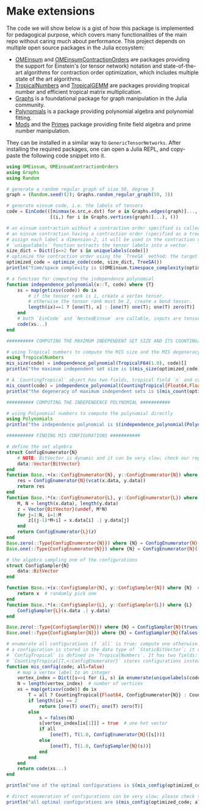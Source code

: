 # Make extensions

The code we will show below is a gist of how this package is implemented for pedagogical purpose, which covers many functionalities of the main repo without caring much about performance.
This project depends on multiple open source packages in the Julia ecosystem:

* [OMEinsum](https://github.com/under-Peter/OMEinsum.jl) and [OMEinsumContractionOrders](https://github.com/TensorBFS/OMEinsumContractionOrders.jl) are packages providing the support for Einstein's (or tensor network) notation and state-of-the-art algorithms for contraction order optimization, which includes multiple state of the art algorithms.
* [TropicalNumbers](https://github.com/TensorBFS/TropicalNumbers.jl) and [TropicalGEMM](https://github.com/TensorBFS/TropicalGEMM.jl) are packages providing tropical number and efficient tropical matrix multiplication.
* [Graphs](https://github.com/JuliaGraphs/Graphs.jl) is a foundational package for graph manipulation in the Julia community.
* [Polynomials](https://github.com/JuliaMath/Polynomials.jl) is a package providing polynomial algebra and polynomial fitting.
* [Mods](https://github.com/scheinerman/Mods.jl) and the [Primes](https://github.com/JuliaMath/Primes.jl) package providing finite field algebra and prime number manipulation.

They can be installed in a similar way to `GenericTensorNetworks`.
After installing the required packages, one can open a Julia REPL, and copy-paste the following code snippet into it.

```julia
using OMEinsum, OMEinsumContractionOrders
using Graphs
using Random

# generate a random regular graph of size 50, degree 3
graph = (Random.seed!(2); Graphs.random_regular_graph(50, 3))

# generate einsum code, i.e. the labels of tensors
code = EinCode(([minmax(e.src,e.dst) for e in Graphs.edges(graph)]..., # labels for edge tensors
                [(i,) for i in Graphs.vertices(graph)]...), ())        # labels for vertex tensors

# an einsum contraction without a contraction order specified is called `EinCode`,
# an einsum contraction having a contraction order (specified as a tree structure) is called `NestedEinsum`.
# assign each label a dimension-2, it will be used in the contraction order optimization
# `uniquelabels` function extracts the tensor labels into a vector.
size_dict = Dict([s=>2 for s in uniquelabels(code)])
# optimize the contraction order using the `TreeSA` method; the target space complexity is 2^17
optimized_code = optimize_code(code, size_dict, TreeSA())
println("time/space complexity is $(OMEinsum.timespace_complexity(optimized_code, size_dict))")

# a function for computing the independence polynomial
function independence_polynomial(x::T, code) where {T}
	xs = map(getixsv(code)) do ix
        # if the tensor rank is 1, create a vertex tensor.
        # otherwise the tensor rank must be 2, create a bond tensor.
        length(ix)==1 ? [one(T), x] : [one(T) one(T); one(T) zero(T)]
    end
    # both `EinCode` and `NestedEinsum` are callable, inputs are tensors.
	code(xs...)
end

########## COMPUTING THE MAXIMUM INDEPENDENT SET SIZE AND ITS COUNTING/DEGENERACY ###########

# using Tropical numbers to compute the MIS size and the MIS degeneracy.
using TropicalNumbers
mis_size(code) = independence_polynomial(TropicalF64(1.0), code)[]
println("the maximum independent set size is $(mis_size(optimized_code).n)")

# A `CountingTropical` object has two fields, tropical field `n` and counting field `c`.
mis_count(code) = independence_polynomial(CountingTropical{Float64,Float64}(1.0, 1.0), code)[]
println("the degeneracy of maximum independent sets is $(mis_count(optimized_code).c)")

########## COMPUTING THE INDEPENDENCE POLYNOMIAL ###########

# using Polynomial numbers to compute the polynomial directly
using Polynomials
println("the independence polynomial is $(independence_polynomial(Polynomial([0.0, 1.0]), optimized_code)[])")

########## FINDING MIS CONFIGURATIONS ###########

# define the set algebra
struct ConfigEnumerator{N}
    # NOTE: BitVector is dynamic and it can be very slow; check our repo for the static version
    data::Vector{BitVector}
end
function Base.:+(x::ConfigEnumerator{N}, y::ConfigEnumerator{N}) where {N}
    res = ConfigEnumerator{N}(vcat(x.data, y.data))
    return res
end
function Base.:*(x::ConfigEnumerator{L}, y::ConfigEnumerator{L}) where {L}
    M, N = length(x.data), length(y.data)
    z = Vector{BitVector}(undef, M*N)
    for j=1:N, i=1:M
        z[(j-1)*M+i] = x.data[i] .| y.data[j]
    end
    return ConfigEnumerator{L}(z)
end
Base.zero(::Type{ConfigEnumerator{N}}) where {N} = ConfigEnumerator{N}(BitVector[])
Base.one(::Type{ConfigEnumerator{N}}) where {N} = ConfigEnumerator{N}([falses(N)])

# the algebra sampling one of the configurations
struct ConfigSampler{N}
    data::BitVector
end

function Base.:+(x::ConfigSampler{N}, y::ConfigSampler{N}) where {N}  # biased sampling: return `x`
    return x  # randomly pick one
end
function Base.:*(x::ConfigSampler{L}, y::ConfigSampler{L}) where {L}
    ConfigSampler{L}(x.data .| y.data)
end

Base.zero(::Type{ConfigSampler{N}}) where {N} = ConfigSampler{N}(trues(N))
Base.one(::Type{ConfigSampler{N}}) where {N} = ConfigSampler{N}(falses(N))

# enumerate all configurations if `all` is true; compute one otherwise.
# a configuration is stored in the data type of `StaticBitVector`; it uses integers to represent bit strings.
# `ConfigTropical` is defined in `TropicalNumbers`. It has two fields: tropical number `n` and optimal configuration `config`.
# `CountingTropical{T,<:ConfigEnumerator}` stores configurations instead of simple counting.
function mis_config(code; all=false)
    # map a vertex label to an integer
    vertex_index = Dict([s=>i for (i, s) in enumerate(uniquelabels(code))])
    N = length(vertex_index)  # number of vertices
    xs = map(getixsv(code)) do ix
        T = all ? CountingTropical{Float64, ConfigEnumerator{N}} : CountingTropical{Float64, ConfigSampler{N}}
        if length(ix) == 2
            return [one(T) one(T); one(T) zero(T)]
        else
            s = falses(N)
            s[vertex_index[ix[1]]] = true  # one hot vector
            if all
                [one(T), T(1.0, ConfigEnumerator{N}([s]))]
            else
                [one(T), T(1.0, ConfigSampler{N}(s))]
            end
        end
    end
	return code(xs...)
end

println("one of the optimal configurations is $(mis_config(optimized_code; all=false)[].c.data)")

# direct enumeration of configurations can be very slow; please check the bounding version in our Github repo.
println("all optimal configurations are $(mis_config(optimized_code; all=true)[].c)")
```
